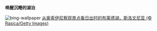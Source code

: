 
**唤醒沉睡的湖泊**

![bing-wallpaper](https://www.bing.com/th?id=OHR.LakeBledSunrise_ZH-CN5580697031_1920x1080.jpg)
[从奥索伊尼察观景点看日出时的布莱德湖，斯洛文尼亚 (© Rasica/Getty Images)](https://www.bing.com/search?q=%E5%B8%83%E8%8E%B1%E5%BE%B7%E6%B9%96&amp;form=hpcapt&amp;mkt=zh-cn)
  